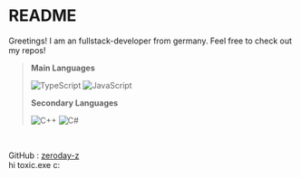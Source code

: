 # README
Greetings! I am an fullstack-developer from germany. Feel free to check out my repos!

> **Main Languages**
> 
> ![TypeScript](https://img.shields.io/badge/typescript-%23007ACC.svg?style=for-the-badge&logo=typescript&logoColor=white)
> ![JavaScript](https://img.shields.io/badge/javascript-%23323330.svg?style=for-the-badge&logo=javascript&logoColor=%23F7DF1E)
>  
> **Secondary Languages**
>
> ![C++](https://img.shields.io/badge/c++-%2300599C.svg?style=for-the-badge&logo=c%2B%2B&logoColor=white)
> ![C#](https://img.shields.io/badge/c%23-%23239120.svg?style=for-the-badge&logo=c-sharp&logoColor=white)


</br>

<span>GitHub : [zeroday-z](https://github.com/zeroday-z)</span>
</br>
hi toxic.exe c:

